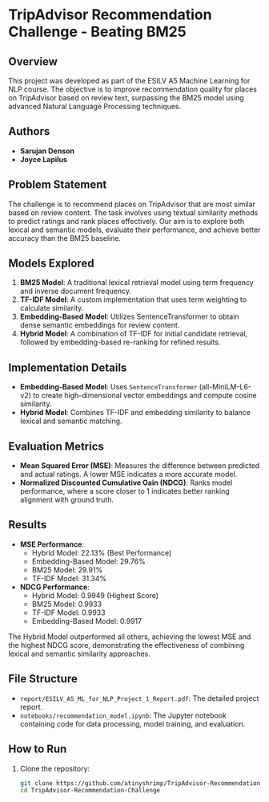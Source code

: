 # TripAdvisor Recommendation Challenge - Beating BM25

## Overview
This project was developed as part of the ESILV A5 Machine Learning for NLP course. The objective is to improve recommendation quality for places on TripAdvisor based on review text, surpassing the BM25 model using advanced Natural Language Processing techniques.

## Authors
- **Sarujan Denson**
- **Joyce Lapilus**

## Problem Statement
The challenge is to recommend places on TripAdvisor that are most similar based on review content. The task involves using textual similarity methods to predict ratings and rank places effectively. Our aim is to explore both lexical and semantic models, evaluate their performance, and achieve better accuracy than the BM25 baseline.

## Models Explored
1. **BM25 Model**: A traditional lexical retrieval model using term frequency and inverse document frequency.
2. **TF-IDF Model**: A custom implementation that uses term weighting to calculate similarity.
3. **Embedding-Based Model**: Utilizes SentenceTransformer to obtain dense semantic embeddings for review content.
4. **Hybrid Model**: A combination of TF-IDF for initial candidate retrieval, followed by embedding-based re-ranking for refined results.

## Implementation Details
- **Embedding-Based Model**: Uses `SentenceTransformer` (all-MiniLM-L6-v2) to create high-dimensional vector embeddings and compute cosine similarity.
- **Hybrid Model**: Combines TF-IDF and embedding similarity to balance lexical and semantic matching.

## Evaluation Metrics
- **Mean Squared Error (MSE)**: Measures the difference between predicted and actual ratings. A lower MSE indicates a more accurate model.
- **Normalized Discounted Cumulative Gain (NDCG)**: Ranks model performance, where a score closer to 1 indicates better ranking alignment with ground truth.

## Results
- **MSE Performance**:
  - Hybrid Model: 22.13% (Best Performance)
  - Embedding-Based Model: 29.76%
  - BM25 Model: 29.91%
  - TF-IDF Model: 31.34%
- **NDCG Performance**:
  - Hybrid Model: 0.9949 (Highest Score)
  - BM25 Model: 0.9933
  - TF-IDF Model: 0.9933
  - Embedding-Based Model: 0.9917

The Hybrid Model outperformed all others, achieving the lowest MSE and the highest NDCG score, demonstrating the effectiveness of combining lexical and semantic similarity approaches.

## File Structure
- `report/ESILV_A5_ML_for_NLP_Project_1_Report.pdf`: The detailed project report.
- `notebooks/recommendation_model.ipynb`: The Jupyter notebook containing code for data processing, model training, and evaluation.

## How to Run
1. Clone the repository:
   ```bash
   git clone https://github.com/atinyshrimp/TripAdvisor-Recommendation-Challenge.git
   cd TripAdvisor-Recommendation-Challenge
